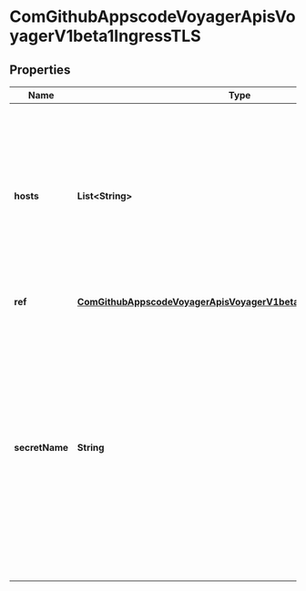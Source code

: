 
# ComGithubAppscodeVoyagerApisVoyagerV1beta1IngressTLS

## Properties
Name | Type | Description | Notes
------------ | ------------- | ------------- | -------------
**hosts** | **List&lt;String&gt;** | Hosts are a list of hosts included in the TLS certificate. The values in this list must match the name/s used in the tlsSecret. Defaults to the wildcard host setting for the loadbalancer controller fulfilling this Ingress, if left unspecified. |  [optional]
**ref** | [**ComGithubAppscodeVoyagerApisVoyagerV1beta1LocalTypedReference**](ComGithubAppscodeVoyagerApisVoyagerV1beta1LocalTypedReference.md) | Ref to used tls termination. |  [optional]
**secretName** | **String** | SecretName is the name of the secret used to terminate SSL traffic on 443. Field is left optional to allow SSL routing based on SNI hostname alone. If the SNI host in a listener conflicts with the \&quot;Host\&quot; header field used by an IngressRule, the SNI host is used for termination and value of the Host header is used for routing. Deprecated |  [optional]



